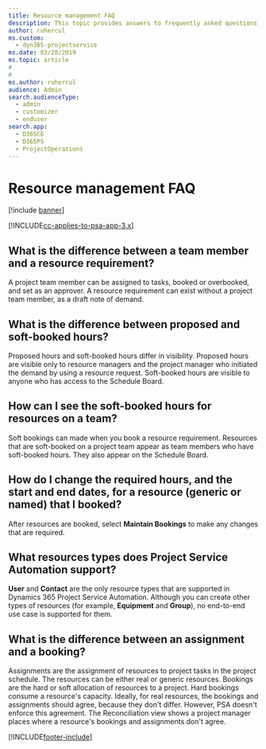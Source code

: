 ```yaml
---
title: Resource management FAQ
description: This topic provides answers to frequently asked questions about resource management.
author: ruhercul
ms.custom: 
  - dyn365-projectservice
ms.date: 03/28/2019
ms.topic: article
#
#
ms.author: ruhercul
audience: Admin
search.audienceType: 
  - admin
  - customizer
  - enduser
search.app: 
  - D365CE
  - D365PS
  - ProjectOperations
---
```

# Resource management FAQ

[!include [banner](../includes/psa-now-project-operations.md)]

[!INCLUDE[cc-applies-to-psa-app-3.x](../includes/cc-applies-to-psa-app-3x.md)]

## What is the difference between a team member and a resource requirement?

A project team member can be assigned to tasks, booked or overbooked, and set as an approver. A resource requirement can exist without a project team member, as a draft note of demand. 

## What is the difference between proposed and soft-booked hours?

Proposed hours and soft-booked hours differ in visibility. Proposed hours are visible only to resource managers and the project manager who initiated the demand by using a resource request. Soft-booked hours are visible to anyone who has access to the Schedule Board.

## How can I see the soft-booked hours for resources on a team?

Soft bookings can made when you book a resource requirement. Resources that are soft-booked on a project team appear as team members who have soft-booked hours. They also appear on the Schedule Board.

## How do I change the required hours, and the start and end dates, for a resource (generic or named) that I booked?

After resources are booked, select **Maintain Bookings** to make any changes that are required.

## What resources types does Project Service Automation support?

**User** and **Contact** are the only resource types that are supported in Dynamics 365 Project Service Automation. Although you can create other types of resources (for example, **Equipment** and **Group**), no end-to-end use case is supported for them.

## What is the difference between an assignment and a booking?

Assignments are the assignment of resources to project tasks in the project schedule. The resources can be either real or generic resources. Bookings are the hard or soft allocation of resources to a project. Hard bookings consume a resource's capacity. Ideally, for real resources, the bookings and assignments should agree, because they don't differ. However, PSA doesn't enforce this agreement. The Reconciliation view shows a project manager places where a resource's bookings and assignments don't agree.


[!INCLUDE[footer-include](../includes/footer-banner.md)]